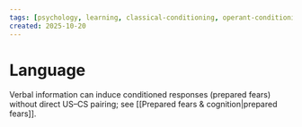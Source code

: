 ```yaml
---
tags: [psychology, learning, classical-conditioning, operant-conditioning, observational-learning, cognition]
created: 2025-10-20
---
```

# Language

Verbal information can induce conditioned responses (prepared fears) without direct US–CS pairing; see [[Prepared fears & cognition|prepared fears]].

